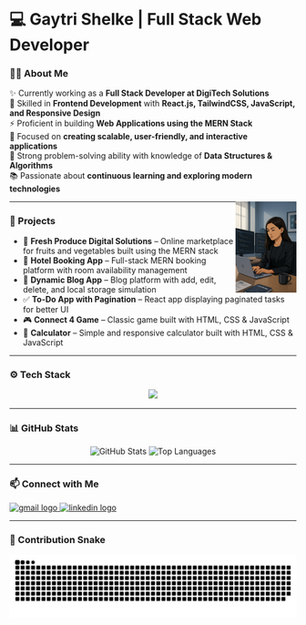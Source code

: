 # 💻 Gaytri Shelke | Full Stack Web Developer  

### 👩‍💻 About Me  
✨ Currently working as a **Full Stack Developer at DigiTech Solutions**  
🎨 Skilled in **Frontend Development** with **React.js, TailwindCSS, JavaScript, and Responsive Design**  
⚡ Proficient in building **Web Applications using the MERN Stack**  
🚀 Focused on **creating scalable, user-friendly, and interactive applications**  
🧩 Strong problem-solving ability with knowledge of **Data Structures & Algorithms**  
📚 Passionate about **continuous learning and exploring modern technologies**  

<!-- 👧 Girl Image -->
<img align="right" height="160" src="https://raw.githubusercontent.com/Gaytri-093/Gaytri-093/main/girl.png" alt="Girl working on laptop" />

---

### 🚀 Projects  
- 🛒 **Fresh Produce Digital Solutions** – Online marketplace for fruits and vegetables built using the MERN stack  
- 🏨 **Hotel Booking App** – Full-stack MERN booking platform with room availability management  
- 📝 **Dynamic Blog App** – Blog platform with add, edit, delete, and local storage simulation  
- ✅ **To-Do App with Pagination** – React app displaying paginated tasks for better UI  
- 🎮 **Connect 4 Game** – Classic game built with HTML, CSS & JavaScript  
- 🧮 **Calculator** – Simple and responsive calculator built with HTML, CSS & JavaScript  

---

### ⚙️ Tech Stack  
<div align="center">  

<img src="https://skillicons.dev/icons?i=html,css,js,react,nodejs,express,mongodb,bootstrap,tailwind,git,github,vscode,postman,mysql" />  

</div>  

---

### 📊 GitHub Stats  
<div align="center">  

<img height="180em" src="https://github-readme-stats.vercel.app/api?username=Gaytri-093&show_icons=true&theme=radical" alt="GitHub Stats" />  
<img height="180em" src="https://github-readme-stats.vercel.app/api/top-langs/?username=Gaytri-093&layout=compact&theme=radical" alt="Top Languages" />  

</div>  

---

### 📫 Connect with Me  

<div align="left">
  <a href="mailto:gayatrishelke093@gmail.com">
    <img src="https://img.shields.io/static/v1?message=Gmail&logo=gmail&label=&color=D14836&logoColor=white&labelColor=&style=for-the-badge" height="35" alt="gmail logo" />
  </a>
  <a href="https://www.linkedin.com/in/gaytrishelke09">
    <img src="https://img.shields.io/static/v1?message=LinkedIn&logo=linkedin&label=&color=0077B5&logoColor=white&labelColor=&style=for-the-badge" height="35" alt="linkedin logo" />
  </a>
</div>  

---

### 🐍 Contribution Snake  
<div align="center">  

<img src="https://github.com/Platane/snk/raw/output/github-contribution-grid-snake.svg" alt="Snake animation" />  

</div>  
